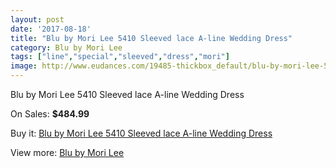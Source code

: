 ```yaml
---
layout: post
date: '2017-08-18'
title: "Blu by Mori Lee 5410 Sleeved lace A-line Wedding Dress"
category: Blu by Mori Lee
tags: ["line","special","sleeved","dress","mori"]
image: http://www.eudances.com/19485-thickbox_default/blu-by-mori-lee-5410-sleeved-lace-a-line-wedding-dress.jpg
---
```

Blu by Mori Lee 5410 Sleeved lace A-line Wedding Dress

On Sales: **$484.99**
<a href="https://www.eudances.com/en/blu-by-mori-lee/5793-blu-by-mori-lee-5410-sleeved-lace-a-line-wedding-dress.html"><amp-img layout="responsive" width="600" height="600" src="//www.eudances.com/19485-thickbox_default/blu-by-mori-lee-5410-sleeved-lace-a-line-wedding-dress.jpg" alt="Blu by Mori Lee 5410 Sleeved lace A-line Wedding Dress 0" /></a>
<a href="https://www.eudances.com/en/blu-by-mori-lee/5793-blu-by-mori-lee-5410-sleeved-lace-a-line-wedding-dress.html"><amp-img layout="responsive" width="600" height="600" src="//www.eudances.com/19488-thickbox_default/blu-by-mori-lee-5410-sleeved-lace-a-line-wedding-dress.jpg" alt="Blu by Mori Lee 5410 Sleeved lace A-line Wedding Dress 1" /></a>
<a href="https://www.eudances.com/en/blu-by-mori-lee/5793-blu-by-mori-lee-5410-sleeved-lace-a-line-wedding-dress.html"><amp-img layout="responsive" width="600" height="600" src="//www.eudances.com/19487-thickbox_default/blu-by-mori-lee-5410-sleeved-lace-a-line-wedding-dress.jpg" alt="Blu by Mori Lee 5410 Sleeved lace A-line Wedding Dress 2" /></a>
<a href="https://www.eudances.com/en/blu-by-mori-lee/5793-blu-by-mori-lee-5410-sleeved-lace-a-line-wedding-dress.html"><amp-img layout="responsive" width="600" height="600" src="//www.eudances.com/19486-thickbox_default/blu-by-mori-lee-5410-sleeved-lace-a-line-wedding-dress.jpg" alt="Blu by Mori Lee 5410 Sleeved lace A-line Wedding Dress 3" /></a>

Buy it: [Blu by Mori Lee 5410 Sleeved lace A-line Wedding Dress](https://www.eudances.com/en/blu-by-mori-lee/5793-blu-by-mori-lee-5410-sleeved-lace-a-line-wedding-dress.html "Blu by Mori Lee 5410 Sleeved lace A-line Wedding Dress")

View more: [Blu by Mori Lee](https://www.eudances.com/en/39-blu-by-mori-lee "Blu by Mori Lee")